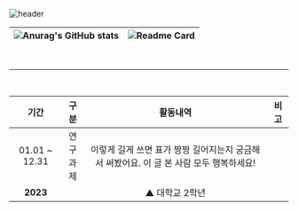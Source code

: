 ![header](https://capsule-render.vercel.app/api?type=waving&color=3E54AC&height=250&text=Rossum&animation=fadeIn&fontColosr=FFFFFF&fontSize=100&fontAlignY=40&desc=Hello%20World!&descAlign=64)

|![Anurag's GitHub stats](https://github-readme-stats.vercel.app/api?username=achieven123&3show_icons=true&theme=buefy) | ![Readme Card](https://github-readme-stats.vercel.app/api/top-langs/?username=achieven123&layout=compact&theme=buefy) |
| ------------- | ------------- |

<br>
<hr>
<br>

| 기간 | 구분 | 활동내역 | 비고 |
| :---: | :---: | :---: | :---: |
| 01.01 ~ 12.31 | 연구<br>과제| 이렇게 길게 쓰면 표가 짱짱 길어지는지 궁금해서 써봤어요. 이 글 본 사람 모두 행복하세요! |  |
| **2023**  |  | ▲ 대학교 2학년 |  |
